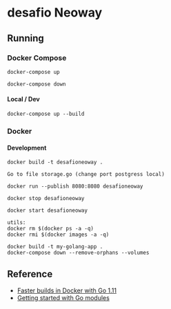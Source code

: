 # desafio Neoway

## Running

### Docker Compose

```shell
docker-compose up

docker-compose down
```

#### Local / Dev
```shell
docker-compose up --build
```

### Docker

#### Development
```shell
docker build -t desafioneoway .

Go to file storage.go (change port postgress local)

docker run --publish 8080:8080 desafioneoway
```

```shell
docker stop desafioneoway

docker start desafioneoway
```

```shell
utils:
docker rm $(docker ps -a -q) 
docker rmi $(docker images -a -q)
```

```shell
docker build -t my-golang-app .
docker-compose down --remove-orphans --volumes 
```

## Reference

- [Faster builds in Docker with Go 1.11](https://blog.container-solutions.com/faster-builds-in-docker-with-go-1-11)
- [Getting started with Go modules](https://medium.com/@fonseka.live/getting-started-with-go-modules-b3dac652066d)